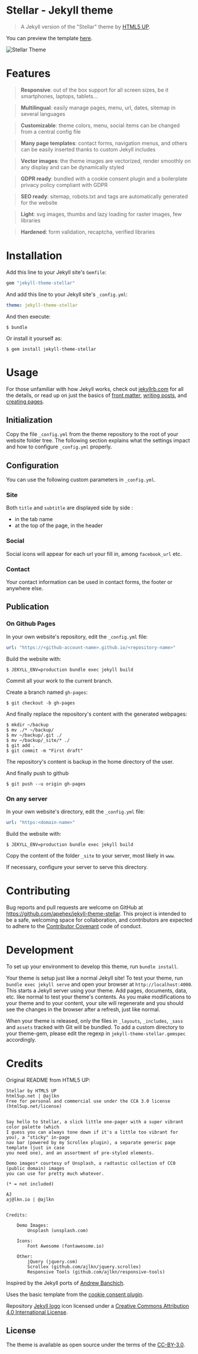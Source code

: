 # Stellar - Jekyll theme

> A Jekyll version of the "Stellar" theme by [HTML5 UP][html5up].

You can preview the template [here](https://apehex.github.io/jekyll-theme-stellar).

![Stellar Theme](assets/images/screenshot.jpg "Stellar Theme")

# Features

> **Responsive**: out of the box support for all screen sizes, be it smartphones, laptops, tablets...

> **Multilingual**: easily manage pages, menu, url, dates, sitemap in several languages

> **Customizable**: theme colors, menu, social items can be changed from a central config file

> **Many page templates**: contact forms, navigation menus, and others can be easily inserted thanks to custom Jekyll includes

> **Vector images**: the theme images are vectorized, render smoothly on any display and can be dynamically styled

> **GDPR ready**: bundled with a cookie consent plugin and a boilerplate privacy policy compliant with GDPR

> **SEO ready**: sitemap, robots.txt and tags are automatically generated for the website

> **Light**: svg images, thumbs and lazy loading for raster images, few libraries

> **Hardened**: form validation, recaptcha, verified libraries

# Installation

Add this line to your Jekyll site's `Gemfile`:

```ruby
gem "jekyll-theme-stellar"
```

And add this line to your Jekyll site's `_config.yml`:

```yaml
theme: jekyll-theme-stellar
```

And then execute:

    $ bundle

Or install it yourself as:

    $ gem install jekyll-theme-stellar

# Usage

For those unfamiliar with how Jekyll works, check out [jekyllrb.com](https://jekyllrb.com/) for all the details, 
or read up on just the basics of [front matter](https://jekyllrb.com/docs/frontmatter/), [writing posts](https://jekyllrb.com/docs/posts/), 
and [creating pages](https://jekyllrb.com/docs/pages/).

## Initialization

Copy the file `_config.yml` from the theme repository to the root of your website folder tree.
The following section explains what the settings impact and how to configure `_config.yml` properly.

## Configuration

You can use the following custom parameters in `_config.yml`.

### Site
Both `title` and `subtitle` are displayed side by side :
- in the tab name
- at the top of the page, in the header

### Social
Social icons will appear for each url your fill in, among `facebook_url` etc.

### Contact
Your contact information can be used in contact forms, the footer or anywhere else.

## Publication

### On Github Pages

In your own website's repository, edit the `_config.yml` file:

```yaml
url: "https://<github-account-name>.github.io/<repository-name>"
```

Build the website with:

    $ JEKYLL_ENV=production bundle exec jekyll build

Commit all your work to the current branch.

Create a branch named `gh-pages`:

    $ git checkout -b gh-pages

And finally replace the repository's content with the generated webpages:

    $ mkdir ~/backup
    $ mv ./* ~/backup/
    $ mv ~/backup/.git ./
    $ mv ~/backup/_site/* ./
    $ git add .
    $ git commit -m "First draft"

The repository's content is backup in the home directory of the user.

And finally push to github

    $ git push --u origin gh-pages

### On any server

In your own website's directory, edit the `_config.yml` file:

```yaml
url: "https:<domain-name>"
```

Build the website with:

    $ JEKYLL_ENV=production bundle exec jekyll build

Copy the content of the folder `_site` to your server, most likely in `www`.

If necessary, configure your server to serve this directory.

# Contributing

Bug reports and pull requests are welcome on GitHub at https://github.com/apehex/jekyll-theme-stellar. This project is intended to be a safe, welcoming space for collaboration, and contributors are expected to adhere to the [Contributor Covenant][contributor-covenant] code of conduct.

# Development

To set up your environment to develop this theme, run `bundle install`.

Your theme is setup just like a normal Jekyll site! To test your theme, run `bundle exec jekyll serve` and open your browser at `http://localhost:4000`. This starts a Jekyll server using your theme. Add pages, documents, data, etc. like normal to test your theme's contents. As you make modifications to your theme and to your content, your site will regenerate and you should see the changes in the browser after a refresh, just like normal.

When your theme is released, only the files in `_layouts`, `_includes`, `_sass` and `assets` tracked with Git will be bundled.
To add a custom directory to your theme-gem, please edit the regexp in `jekyll-theme-stellar.gemspec` accordingly.

# Credits

Original README from HTML5 UP:

```
Stellar by HTML5 UP
html5up.net | @ajlkn
Free for personal and commercial use under the CCA 3.0 license (html5up.net/license)


Say hello to Stellar, a slick little one-pager with a super vibrant color palette (which
I guess you can always tone down if it's a little too vibrant for you), a "sticky" in-page
nav bar (powered by my Scrollex plugin), a separate generic page template (just in case
you need one), and an assortment of pre-styled elements.

Demo images* courtesy of Unsplash, a radtastic collection of CC0 (public domain) images
you can use for pretty much whatever.

(* = not included)

AJ
aj@lkn.io | @ajlkn


Credits:

    Demo Images:
        Unsplash (unsplash.com)

    Icons:
        Font Awesome (fontawesome.io)

    Other:
        jQuery (jquery.com)
        Scrollex (github.com/ajlkn/jquery.scrollex)
        Responsive Tools (github.com/ajlkn/responsive-tools)
```

Inspired by the Jekyll ports of [Andrew Banchich][andrew-banchich].

Uses the basic template from the [cookie consent plugin][cookieconsent].

Repository [Jekyll logo][jekyll-logo] icon licensed under a [Creative Commons Attribution 4.0 International License][cc4-license].

## License

The theme is available as open source under the terms of the [CC-BY-3.0](LICENSE).

[andrew-banchich]: https://gitlab.com/andrewbanchich
[cc4-license]: http://choosealicense.com/licenses/cc-by-4.0/
[contributor-covenant]: http://contributor-covenant.org
[cookieconsent]: https://github.com/osano/cookieconsent
[html5up]: https://html5up.net/
[jekyll-logo]: https://github.com/jekyll/brand

